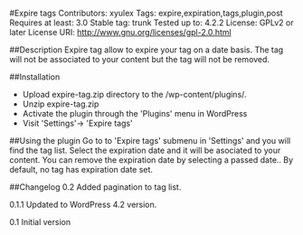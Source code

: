 #Expire tags
Contributors: xyulex
Tags: expire,expiration,tags,plugin,post
Requires at least: 3.0
Stable tag: trunk
Tested up to: 4.2.2
License: GPLv2 or later
License URI: http://www.gnu.org/licenses/gpl-2.0.html


##Description
Expire tag allow to expire your tag on a date basis.
The tag will not be associated to your content but the tag will not be removed.

##Installation
- Upload expire-tag.zip directory to the /wp-content/plugins/.
- Unzip expire-tag.zip
- Activate the plugin through the 'Plugins' menu in WordPress
- Visit 'Settings'-> 'Expire tags'

##Using the plugin
Go to to 'Expire tags' submenu in 'Settings' and you will find the tag list.
Select the expiration date and it will be asociated to your content. 
You can remove the expiration date by selecting a passed date.. By default, no tag has expiration date set.

##Changelog
0.2
Added pagination to tag list.

0.1.1
Updated to WordPress 4.2 version.

0.1
Initial version
